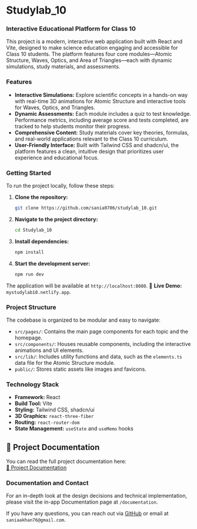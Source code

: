 # Studylab_10

### Interactive Educational Platform for Class 10

This project is a modern, interactive web application built with React and Vite, designed to make science education engaging and accessible for Class 10 students. The platform features four core modules—Atomic Structure, Waves, Optics, and Area of Triangles—each with dynamic simulations, study materials, and assessments.

### **Features**

* **Interactive Simulations:** Explore scientific concepts in a hands-on way with real-time 3D animations for Atomic Structure and interactive tools for Waves, Optics, and Triangles.
* **Dynamic Assessments:** Each module includes a quiz to test knowledge. Performance metrics, including average score and tests completed, are tracked to help students monitor their progress.
* **Comprehensive Content:** Study materials cover key theories, formulas, and real-world applications relevant to the Class 10 curriculum.
* **User-Friendly Interface:** Built with Tailwind CSS and shadcn/ui, the platform features a clean, intuitive design that prioritizes user experience and educational focus.

### **Getting Started**

To run the project locally, follow these steps:

1.  **Clone the repository:**
    ```bash
    git clone https://github.com/sania0706/studylab_10.git
    ```

2.  **Navigate to the project directory:**
    ```bash
    cd Studylab_10
    ```

3.  **Install dependencies:**
    ```bash
    npm install
    ```

4.  **Start the development server:**
    ```bash
    npm run dev
    ```

The application will be available at `http://localhost:8080`.
🔗 **Live Demo:** `mystudylab10.netlify.app`.

### **Project Structure**

The codebase is organized to be modular and easy to navigate:

* `src/pages/`: Contains the main page components for each topic and the homepage.
* `src/components/`: Houses reusable components, including the interactive animations and UI elements.
* `src/lib/`: Includes utility functions and data, such as the `elements.ts` data file for the Atomic Structure module.
* `public/`: Stores static assets like images and favicons.

### **Technology Stack**

* **Framework:** React
* **Build Tool:** Vite
* **Styling:** Tailwind CSS, shadcn/ui
* **3D Graphics:** `react-three-fiber`
* **Routing:** `react-router-dom`
* **State Management:** `useState` and `useMemo` hooks
  
## 📄 Project Documentation

You can read the full project documentation here:  
[📘 Project Documentation](./docs/studylab_documentation.pdf)



### **Documentation and Contact**


For an in-depth look at the design decisions and technical implementation, please visit the in-app Documentation page at `/documentation`.

If you have any questions, you can reach out via [GitHub](https://github.com/sania0706) or email at `saniaakhan76@gmail.com`.
